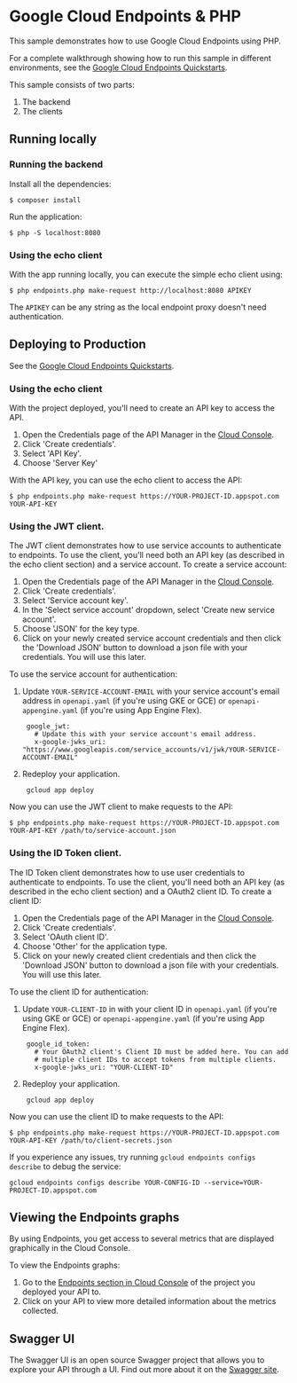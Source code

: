 # Google Cloud Endpoints & PHP

This sample demonstrates how to use Google Cloud Endpoints using PHP.

For a complete walkthrough showing how to run this sample in different
environments, see the
[Google Cloud Endpoints Quickstarts](https://cloud.google.com/endpoints/docs/quickstarts).

This sample consists of two parts:

1. The backend
2. The clients

## Running locally

### Running the backend

Install all the dependencies:

    $ composer install

Run the application:

    $ php -S localhost:8080

### Using the echo client

With the app running locally, you can execute the simple echo client using:

    $ php endpoints.php make-request http://localhost:8080 APIKEY

The `APIKEY` can be any string as the local endpoint proxy doesn't need authentication.

## Deploying to Production

See the
[Google Cloud Endpoints Quickstarts](https://cloud.google.com/endpoints/docs/quickstarts).

### Using the echo client

With the project deployed, you'll need to create an API key to access the API.

1. Open the Credentials page of the API Manager in the [Cloud Console](https://console.cloud.google.com/apis/credentials).
2. Click 'Create credentials'.
3. Select 'API Key'.
4. Choose 'Server Key'

With the API key, you can use the echo client to access the API:

    $ php endpoints.php make-request https://YOUR-PROJECT-ID.appspot.com YOUR-API-KEY

### Using the JWT client.

The JWT client demonstrates how to use service accounts to authenticate to
endpoints. To use the client, you'll need both an API key (as described in the
echo client section) and a service account. To create a service account:

1. Open the Credentials page of the API Manager in the [Cloud Console](https://console.cloud.google.com/apis/credentials).
2. Click 'Create credentials'.
3. Select 'Service account key'.
4. In the 'Select service account' dropdown, select 'Create new service account'.
5. Choose 'JSON' for the key type.
6. Click on your newly created service account credentials and then click the
   'Download JSON' button to download a json file with your credentials. You
   will use this later.

To use the service account for authentication:

1. Update `YOUR-SERVICE-ACCOUNT-EMAIL` with your service account's email address
   in `openapi.yaml` (if you're using GKE or GCE) or `openapi-appengine.yaml`
   (if you're using App Engine Flex).

        google_jwt:
          # Update this with your service account's email address.
          x-google-jwks_uri: "https://www.googleapis.com/service_accounts/v1/jwk/YOUR-SERVICE-ACCOUNT-EMAIL"

2. Redeploy your application.

        gcloud app deploy

Now you can use the JWT client to make requests to the API:

    $ php endpoints.php make-request https://YOUR-PROJECT-ID.appspot.com YOUR-API-KEY /path/to/service-account.json

### Using the ID Token client.

The ID Token client demonstrates how to use user credentials to authenticate to endpoints. To use the client, you'll need both an API key (as described in the echo client section) and a OAuth2 client ID. To create a client ID:

1. Open the Credentials page of the API Manager in the [Cloud Console](https://console.cloud.google.com/apis/credentials).
2. Click 'Create credentials'.
3. Select 'OAuth client ID'.
4. Choose 'Other' for the application type.
5. Click on your newly created client credentials and then click the 'Download JSON'
   button to download a json file with your credentials. You will use this later.

To use the client ID for authentication:

1. Update `YOUR-CLIENT-ID` in with your client ID in `openapi.yaml` (if you're
   using GKE or GCE) or `openapi-appengine.yaml` (if you're using App Engine
   Flex).

        google_id_token:
          # Your OAuth2 client's Client ID must be added here. You can add
          # multiple client IDs to accept tokens from multiple clients.
          x-google-jwks_uri: "YOUR-CLIENT-ID"

2. Redeploy your application.

        gcloud app deploy

Now you can use the client ID to make requests to the API:

    $ php endpoints.php make-request https://YOUR-PROJECT-ID.appspot.com YOUR-API-KEY /path/to/client-secrets.json


If you experience any issues, try running `gcloud endpoints configs describe` to
debug the service:

    gcloud endpoints configs describe YOUR-CONFIG-ID --service=YOUR-PROJECT-ID.appspot.com


## Viewing the Endpoints graphs

By using Endpoints, you get access to several metrics that are displayed graphically in the Cloud Console.

To view the Endpoints graphs:

1. Go to the [Endpoints section in Cloud Console](https://console.cloud.google.com/endpoints) of the project you deployed your API to.
2. Click on your API to view more detailed information about the metrics collected.

## Swagger UI

The Swagger UI is an open source Swagger project that allows you to explore your API through a UI. Find out more about it on the [Swagger site](http://swagger.io/swagger-ui/).

